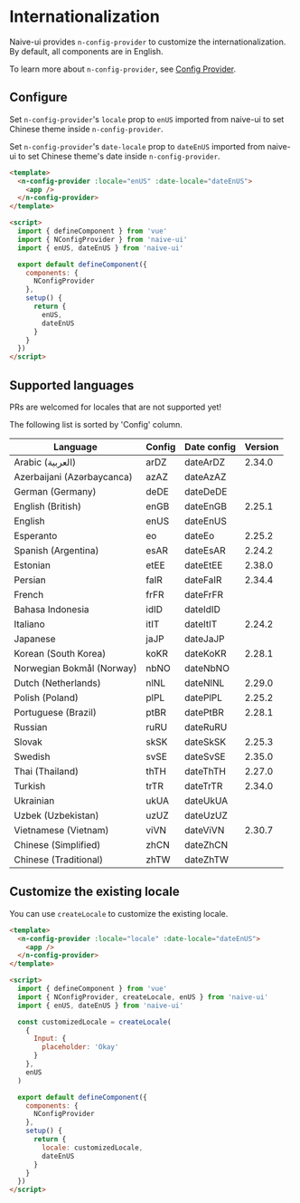 <!--anchor:on-->

# Internationalization

Naive-ui provides `n-config-provider` to customize the internationalization. By default, all components are in English.

To learn more about `n-config-provider`, see [Config Provider](../components/config-provider).

## Configure

Set `n-config-provider`'s `locale` prop to `enUS` imported from naive-ui to set Chinese theme inside `n-config-provider`.

Set `n-config-provider`'s `date-locale` prop to `dateEnUS` imported from naive-ui to set Chinese theme's date inside `n-config-provider`.

```html
<template>
  <n-config-provider :locale="enUS" :date-locale="dateEnUS">
    <app />
  </n-config-provider>
</template>

<script>
  import { defineComponent } from 'vue'
  import { NConfigProvider } from 'naive-ui'
  import { enUS, dateEnUS } from 'naive-ui'

  export default defineComponent({
    components: {
      NConfigProvider
    },
    setup() {
      return {
        enUS,
        dateEnUS
      }
    }
  })
</script>
```

## Supported languages

PRs are welcomed for locales that are not supported yet!

The following list is sorted by 'Config' column.

| Language                   | Config | Date config | Version |
| -------------------------- | ------ | ----------- | ------- |
| Arabic (العربية)           | arDZ   | dateArDZ    | 2.34.0  |
| Azerbaijani (Azərbaycanca) | azAZ   | dateAzAZ    |         |
| German (Germany)           | deDE   | dateDeDE    |         |
| English (British)          | enGB   | dateEnGB    | 2.25.1  |
| English                    | enUS   | dateEnUS    |         |
| Esperanto                  | eo     | dateEo      | 2.25.2  |
| Spanish (Argentina)        | esAR   | dateEsAR    | 2.24.2  |
| Estonian                   | etEE   | dateEtEE    | 2.38.0  |
| Persian                    | faIR   | dateFaIR    | 2.34.4  |
| French                     | frFR   | dateFrFR    |         |
| Bahasa Indonesia           | idID   | dateIdID    |         |
| Italiano                   | itIT   | dateItIT    | 2.24.2  |
| Japanese                   | jaJP   | dateJaJP    |         |
| Korean (South Korea)       | koKR   | dateKoKR    | 2.28.1  |
| Norwegian Bokmål (Norway)  | nbNO   | dateNbNO    |         |
| Dutch (Netherlands)        | nlNL   | dateNlNL    | 2.29.0  |
| Polish (Poland)            | plPL   | datePlPL    | 2.25.2  |
| Portuguese (Brazil)        | ptBR   | datePtBR    | 2.28.1  |
| Russian                    | ruRU   | dateRuRU    |         |
| Slovak                     | skSK   | dateSkSK    | 2.25.3  |
| Swedish                    | svSE   | dateSvSE    | 2.35.0  |
| Thai (Thailand)            | thTH   | dateThTH    | 2.27.0  |
| Turkish                    | trTR   | dateTrTR    | 2.34.0  |
| Ukrainian                  | ukUA   | dateUkUA    |         |
| Uzbek (Uzbekistan)         | uzUZ   | dateUzUZ    |         |
| Vietnamese (Vietnam)       | viVN   | dateViVN    | 2.30.7  |
| Chinese (Simplified)       | zhCN   | dateZhCN    |         |
| Chinese (Traditional)      | zhTW   | dateZhTW    |         |

## Customize the existing locale

You can use `createLocale` to customize the existing locale.

```html
<template>
  <n-config-provider :locale="locale" :date-locale="dateEnUS">
    <app />
  </n-config-provider>
</template>

<script>
  import { defineComponent } from 'vue'
  import { NConfigProvider, createLocale, enUS } from 'naive-ui'
  import { enUS, dateEnUS } from 'naive-ui'

  const customizedLocale = createLocale(
    {
      Input: {
        placeholder: 'Okay'
      }
    },
    enUS
  )

  export default defineComponent({
    components: {
      NConfigProvider
    },
    setup() {
      return {
        locale: customizedLocale,
        dateEnUS
      }
    }
  })
</script>
```
